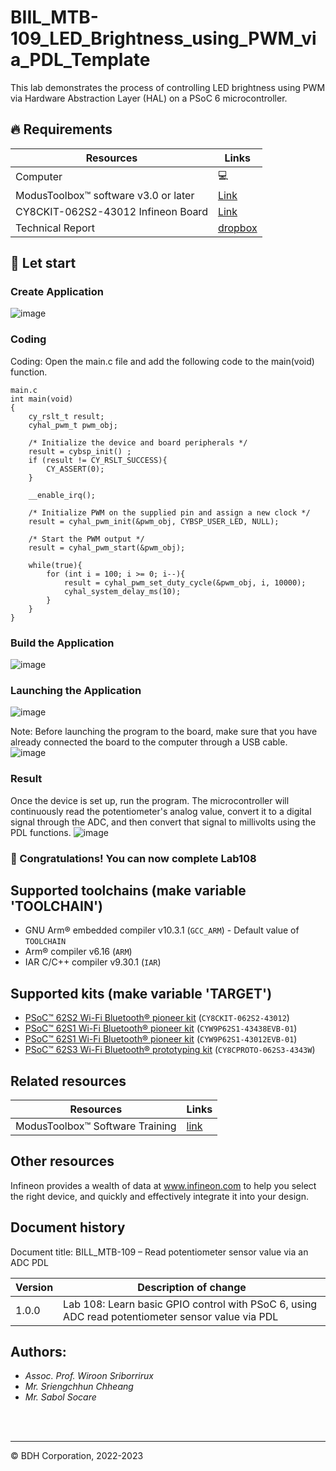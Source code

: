 # BIIL_MTB-109_LED_Brightness_using_PWM_via_PDL_Template

This lab demonstrates the process of controlling LED brightness using PWM via Hardware Abstraction Layer (HAL) on a PSoC 6 microcontroller.
## 🔥 Requirements
| Resources                                  | Links                                                                                                  |
|--------------------------------------------|--------------------------------------------------------------------------------------------------------|
| Computer                                   | 💻                                                                                                    |
| ModusToolbox™ software v3.0 or later       | [Link](https://www.infineon.com/modustoolbox)                                                         |
| CY8CKIT-062S2-43012 Infineon Board         | [Link](https://github.com/Advance-Innovation-Centre-AIC/BIIL_MTB-100_Hello_World_and_LED_Blinking_Programming_Template/assets/88732241/0215501d-b774-4045-8e64-ef49e28d8404) |
| Technical Report | [dropbox](https://www.dropbox.com/scl/fi/amaxc94pte0ut2i1r5ewx/Technical-Report-Lab00.paper?rlkey=b3xm3vrerz9xgv1glb30cvy9z&dl=0)

## 🚩 Let start
### Create Application 
![image](https://2700952642-files.gitbook.io/~/files/v0/b/gitbook-x-prod.appspot.com/o/spaces%2F-MClo3nC-1US0rbK8Qau%2Fuploads%2FjDh47ZcPEZxIigyTdjvN%2Fimage.png?alt=media&token=a509413f-9172-47c6-b379-d9aae519eaa2)

### Coding
Coding: Open the main.c file and add the following code to the main(void) function.
```
main.c
int main(void)
{
    cy_rslt_t result;
    cyhal_pwm_t pwm_obj;
​
    /* Initialize the device and board peripherals */
    result = cybsp_init() ;
    if (result != CY_RSLT_SUCCESS){
        CY_ASSERT(0);
    }
​
    __enable_irq();
​
	/* Initialize PWM on the supplied pin and assign a new clock */
    result = cyhal_pwm_init(&pwm_obj, CYBSP_USER_LED, NULL);
​
	/* Start the PWM output */
	result = cyhal_pwm_start(&pwm_obj);
​
	while(true){
		for (int i = 100; i >= 0; i--){
			result = cyhal_pwm_set_duty_cycle(&pwm_obj, i, 10000);
			cyhal_system_delay_ms(10);
		}
	}
}
```
### Build the Application      
![image](https://2700952642-files.gitbook.io/~/files/v0/b/gitbook-x-prod.appspot.com/o/spaces%2F-MClo3nC-1US0rbK8Qau%2Fuploads%2Fu1UvN815NDMV6gYNSYLT%2Fimage.png?alt=media&token=43d9a068-49c2-425c-a88a-cc7b5b187cb3)



### Launching the Application      
![image](https://2700952642-files.gitbook.io/~/files/v0/b/gitbook-x-prod.appspot.com/o/spaces%2F-MClo3nC-1US0rbK8Qau%2Fuploads%2F8pmvOcmTss6ShyjsnBEG%2Fimage.png?alt=media&token=83935bea-f354-4985-bebf-d69971f6ea39)

  Note: Before launching the program to the board, make sure that you have already connected the board to the computer through a USB cable.    
  ![image](https://github.com/Advance-Innovation-Centre-AIC/BIIL_MTB-107_Read_potentiometer_sensor_value_via_an_ADC_HAL_Template/assets/88732241/c9966b5b-702f-478e-bbe8-ba9e277800d2)


### Result     
  Once the device is set up, run the program. The microcontroller will continuously read the potentiometer's analog value, convert it to a digital signal through the ADC, and then convert that signal to millivolts using the PDL functions.
![image](https://2700952642-files.gitbook.io/~/files/v0/b/gitbook-x-prod.appspot.com/o/spaces%2F-MClo3nC-1US0rbK8Qau%2Fuploads%2FN4e76IF1ahw2YCVN72i7%2Fimage.png?alt=media&token=8ccebae0-ec96-4c44-9ee8-3669bb7dd0cb)

### 🎉  Congratulations! You can now complete Lab108

## Supported toolchains (make variable 'TOOLCHAIN')

- GNU Arm&reg; embedded compiler v10.3.1 (`GCC_ARM`) - Default value of `TOOLCHAIN`
- Arm&reg; compiler v6.16 (`ARM`)
- IAR C/C++ compiler v9.30.1 (`IAR`)

## Supported kits (make variable 'TARGET')

- [PSoC&trade; 62S2 Wi-Fi Bluetooth&reg; pioneer kit](https://www.infineon.com/CY8CKIT-062S2-43012) (`CY8CKIT-062S2-43012`)
- [PSoC&trade; 62S1 Wi-Fi Bluetooth&reg; pioneer kit](https://www.infineon.com/CYW9P62S1-43438EVB-01) (`CYW9P62S1-43438EVB-01`)
- [PSoC&trade; 62S1 Wi-Fi Bluetooth&reg; pioneer kit](https://www.infineon.com/CYW9P62S1-43012EVB-01) (`CYW9P62S1-43012EVB-01`)
- [PSoC&trade; 62S3 Wi-Fi Bluetooth&reg; prototyping kit](https://www.infineon.com/CY8CPROTO-062S3-4343W) (`CY8CPROTO-062S3-4343W`)


## Related resources
Resources  | Links
-----------|----------------------------------
ModusToolbox™ Software Training | [link](https://www.dropbox.com/sh/waj898o4o8eccx0/AAB3hBBaIQo2OvJ5-fubGJIha/training-modustoolbox-level1-getting-started-master/Manual/Ch2-Tools.pdf?dl=0)

## Other resources

Infineon provides a wealth of data at www.infineon.com to help you select the right device, and quickly and effectively integrate it into your design.


## Document history

Document title: BILL_MTB-109 – Read potentiometer sensor value via an ADC PDL

 Version | Description of change
 ------- | ---------------------
 1.0.0   | Lab 108: Learn basic GPIO control with PSoC 6, using ADC read potentiometer sensor value via PDL

## Authors:
- *Assoc. Prof. Wiroon Sriborrirux*
- *Mr. Sriengchhun Chheang*
- *Mr. Sabol Socare*
<br>

<br>

---------------------------------------------------------

© BDH Corporation, 2022-2023
